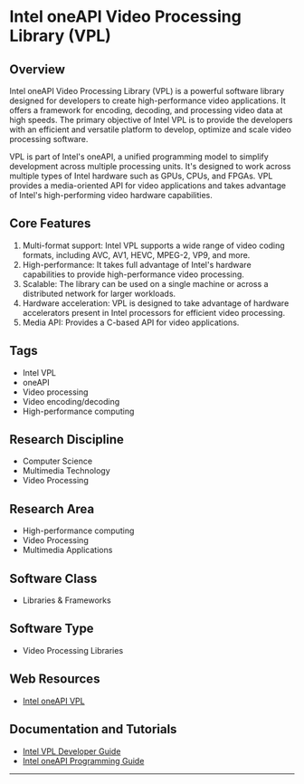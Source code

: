 # Intel oneAPI Video Processing Library (VPL)

## Overview
Intel oneAPI Video Processing Library (VPL) is a powerful software library designed for developers to create high-performance video applications. It offers a framework for encoding, decoding, and processing video data at high speeds. The primary objective of Intel VPL is to provide the developers with an efficient and versatile platform to develop, optimize and scale video processing software.

VPL is part of Intel's oneAPI, a unified programming model to simplify development across multiple processing units. It's designed to work across multiple types of Intel hardware such as GPUs, CPUs, and FPGAs. VPL provides a media-oriented API for video applications and takes advantage of Intel's high-performing video hardware capabilities.

## Core Features
1. Multi-format support: Intel VPL supports a wide range of video coding formats, including AVC, AV1, HEVC, MPEG-2, VP9, and more.
2. High-performance: It takes full advantage of Intel's hardware capabilities to provide high-performance video processing.
3. Scalable: The library can be used on a single machine or across a distributed network for larger workloads.
4. Hardware acceleration: VPL is designed to take advantage of hardware accelerators present in Intel processors for efficient video processing.
5. Media API: Provides a C-based API for video applications.

## Tags
- Intel VPL
- oneAPI
- Video processing
- Video encoding/decoding
- High-performance computing

## Research Discipline
- Computer Science
- Multimedia Technology
- Video Processing

## Research Area
- High-performance computing
- Video Processing
- Multimedia Applications

## Software Class
- Libraries & Frameworks

## Software Type
- Video Processing Libraries

## Web Resources
- [Intel oneAPI VPL](https://software.intel.com/content/www/us/en/develop/tools/oneapi/base-toolkit/components/vpl.html)

## Documentation and Tutorials
- [Intel VPL Developer Guide](https://software.intel.com/content/www/us/en/develop/articles/oneapi-video-processing-library.html)
- [Intel oneAPI Programming Guide](https://software.intel.com/content/www/us/en/develop/documentation/oneapi-programming-guide/top.html)

--------------------------------------
